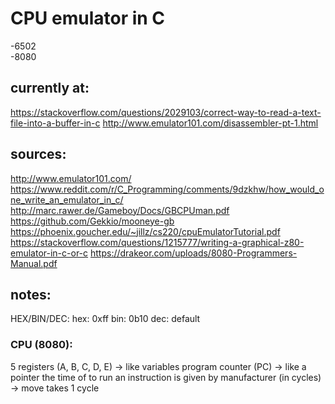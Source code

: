 # CPU emulator in C

-6502 <br>
-8080 <br>

## currently at:
https://stackoverflow.com/questions/2029103/correct-way-to-read-a-text-file-into-a-buffer-in-c
http://www.emulator101.com/disassembler-pt-1.html

## sources:
http://www.emulator101.com/
https://www.reddit.com/r/C_Programming/comments/9dzkhw/how_would_one_write_an_emulator_in_c/
http://marc.rawer.de/Gameboy/Docs/GBCPUman.pdf
https://github.com/Gekkio/mooneye-gb
https://phoenix.goucher.edu/~jillz/cs220/cpuEmulatorTutorial.pdf
https://stackoverflow.com/questions/1215777/writing-a-graphical-z80-emulator-in-c-or-c
https://drakeor.com/uploads/8080-Programmers-Manual.pdf

## notes:
HEX/BIN/DEC:
hex: 0xff
bin: 0b10
dec: default

### CPU (8080):
5 registers (A, B, C, D, E) -> like variables
program counter (PC) -> like a pointer
the time of to run an instruction is given by manufacturer (in cycles) -> move takes 1 cycle
